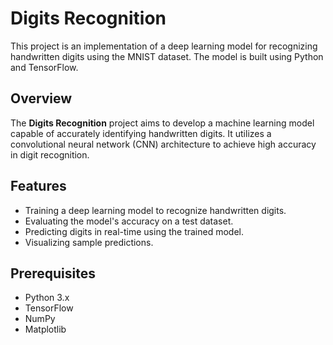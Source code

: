 # Digits Recognition

This project is an implementation of a deep learning model for recognizing handwritten digits using the MNIST dataset. The model is built using Python and TensorFlow.

## Overview

The **Digits Recognition** project aims to develop a machine learning model capable of accurately identifying handwritten digits. It utilizes a convolutional neural network (CNN) architecture to achieve high accuracy in digit recognition.

## Features

- Training a deep learning model to recognize handwritten digits.
- Evaluating the model's accuracy on a test dataset.
- Predicting digits in real-time using the trained model.
- Visualizing sample predictions.

## Prerequisites

- Python 3.x
- TensorFlow
- NumPy
- Matplotlib




